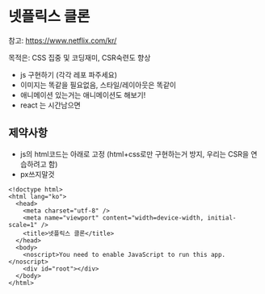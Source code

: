 # 넷플릭스 클론

참고: https://www.netflix.com/kr/

목적은: CSS 집중 및 코딩재미, CSR숙련도 향상

- js 구현하기 (각각 레포 파주세요)
- 이미지는 똑같을 필요없음, 스타일/레이아웃은 똑같이
- 애니메이션 있는거는 애니메이션도 해보기!
- react 는 시간남으면

## 제약사항

- js의 html코드는 아래로 고정 (html+css로만 구현하는거 방지, 우리는 CSR을 연습하려고 함)
- px쓰지말것

```
<!doctype html>
<html lang="ko">
  <head>
    <meta charset="utf-8" />
    <meta name="viewport" content="width=device-width, initial-scale=1" />
    <title>넷플릭스 클론</title>
  </head>
  <body>
    <noscript>You need to enable JavaScript to run this app.</noscript>
    <div id="root"></div>
  </body>
</html>
```
